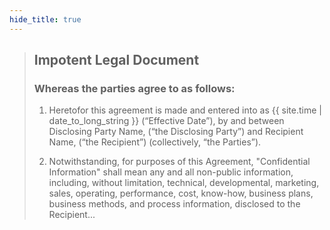 ```yaml
---
hide_title: true
---
```


> ## Impotent Legal Document
> 
> ### Whereas the parties agree to  as follows:
> 
> 1. Heretofor this agreement is made and entered into as {{ site.time | date_to_long_string }} (“Effective Date”), by and between Disclosing Party Name, (“the Disclosing Party”) and Recipient Name, (“the Recipient”) (collectively, “the Parties”).
>
> 1. Notwithstanding, for purposes of this Agreement, "Confidential Information" shall mean any and all non-public information, including, without limitation, technical, developmental, marketing, sales, operating, performance, cost, know-how, business plans, business methods, and process information, disclosed to the Recipient... 